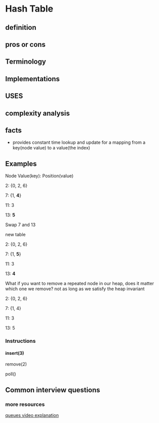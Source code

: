 # Hash Table

## definition

## pros or cons

## Terminology

## Implementations

## USES

## complexity analysis

## facts

- provides constant time lookup and update for a mapping from a key(node value) to a value(the index)

## Examples

Node Value(key): Position(value)

2: {0, 2, 6}

7: {1, **4**}

11: 3

13: **5**



Swap 7 and 13

new table



2: {0, 2, 6}

7: {1, **5**}

11: 3

13: **4**

What if you want to remove a repeated node in our heap, does it matter which one we remove? not as long as we satisfy the heap invariant

2: {0, 2, 6}

7: {1, 4}

11: 3

13: 5



### Instructions

#### insert(3)



remove(2)



poll()


## Common interview questions

### more resources

[queues video explanation](https://www.youtube.com/watch?v=RBSGKlAvoiM&t=14366s)
